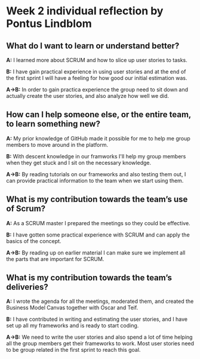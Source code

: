 # Week 2 individual reflection by Pontus Lindblom

## What do I want to learn or understand better?
**A:** I learned more about SCRUM and how to slice up user stories to tasks.

**B:** I have gain practical experience in using user stories and at the end of the first sprint I will have a feeling for how good our initial estimation was.

**A->B:** In order to gain practica experience the group need to sit down and actually create the user stories, and also analyze how well we did.

## How can I help someone else, or the entire team, to learn something new?
**A:** My prior knowledge of GitHub made it possible for me to help me group members to move around in the platform.

**B:** With descent knowledge in our framworks I'll help my group members when they get stuck and I sit on the necessary knowledge.

**A->B:** By reading tutorials on our frameworks and also testing them out, I can provide practical information to the team when we start using them.

## What is my contribution towards the team’s use of Scrum?
**A:** As a SCRUM master I prepared the meetings so they could be effective.

**B:** I have gotten some practical experience with SCRUM and can apply the basics of the concept.

**A->B:** By reading up on earlier material I can make sure we implement all the parts that are important for SCRUM.

## What is my contribution towards the team’s deliveries?
**A:** I wrote the agenda for all the meetings, moderated them, and created the Business Model Canvas together with Oscar and Teif.

**B:** I have contributed in writing and estimating the user stories, and I have set up all my frameworks and is ready to start coding.

**A->B:** We need to write the user stories and also spend a lot of time helping all the group members get their frameworks to work. Most user stories need to be group related in the first sprint to reach this goal.
